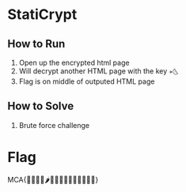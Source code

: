 # StatiCrypt

## How to Run

1. Open up the encrypted html page
1. Will decrypt another HTML page with the key `✈🌜`
1. Flag is on middle of outputed HTML page

## How to Solve

1. Brute force challenge

# Flag

MCA{🌯🍩🍪🍍🌶🥑🍦🍅🍿🥗🌭🥓🐳🐔🐁}